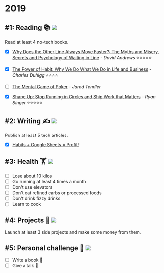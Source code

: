 # 2019
## #1: Reading 📚 ![](https://img.shields.io/badge/progress-50%25-red.svg)
Read at least 4 no-tech books.

- [x] [Why Does the Other Line Always Move Faster?: The Myths and Misery, Secrets and Psychology of Waiting in Line](https://www.goodreads.com/book/show/24693020-why-does-the-other-line-always-move-faster) - *David Andrews* ⭐⭐⭐⭐⭐
- [x] [The Power of Habit: Why We Do What We Do in Life and Business](https://www.goodreads.com/book/show/12609433-the-power-of-habit) - *Charles Duhigg* ⭐⭐⭐⭐
- [ ] [The Mental Game of Poker](https://www.goodreads.com/book/show/11397703-the-mental-game-of-poker) - *Jared Tendler*

- [x] [Shape Up: Stop Running in Circles and Ship Work that Matters](https://basecamp.com/shapeup) - *Ryan Singer* ⭐⭐⭐⭐⭐

## #2: Writing ✍️ ![](https://img.shields.io/badge/progress-20%25-red.svg)
Publish at least 5 tech articles.

- [x] [Habits + Google Sheets = Profit!](https://medium.com/@hector6872/habits-google-sheets-profit-aef90faba4f0)

## #3: Health 🏋️‍ ![](https://img.shields.io/badge/progress-0%25-red.svg)

- [ ] Lose about 10 kilos
- [ ] Go running at least 4 times a month
- [ ] Don't use elevators
- [ ] Don't eat refined carbs or processed foods
- [ ] Don't drink fizzy drinks
- [ ] Learn to cook

## #4: Projects 🧟 ![](https://img.shields.io/badge/progress-0%25-red.svg)
Launch at least 3 side projects and make some money from them.

## #5: Personal challenge 🙈 ![](https://img.shields.io/badge/progress-0%25-red.svg)

- [ ] Write a book 💊
- [ ] Give a talk 💊
